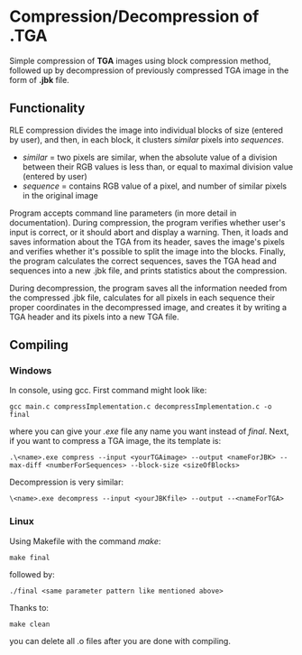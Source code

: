 # Compression/Decompression of .TGA

Simple compression of **TGA** images using block compression method, followed up by decompression of previously compressed TGA image in the form of **.jbk** file.

## Functionality

RLE compression divides the image into individual blocks of size (entered by user), and then, in each block, it clusters *similar* pixels into *sequences*.

- *similar*	= two pixels are similar, when the absolute value of a division between their RGB values is less than, or equal to maximal division value (entered by user)
- *sequence*	= contains RGB value of a pixel, and number of similar pixels in the original image


Program accepts command line parameters (in more detail in documentation).
During compression, the program verifies whether user's input is correct, or it should abort and display a warning. Then, it loads and saves information about the TGA from its header, saves the image's pixels and verifies whether it's possible to split the image into the blocks. Finally, the program calculates the correct sequences, saves the TGA head and sequences into a new .jbk file, and prints statistics about the compression.

During decompression, the program saves all the information needed from the compressed .jbk file, calculates for all pixels in each sequence their proper coordinates in the decompressed image, and creates it by writing a TGA header and its pixels into a new TGA file.

## Compiling

### Windows

In console, using gcc. First command might look like:

`gcc main.c compressImplementation.c decompressImplementation.c -o final`

where you can give your *.exe* file any name you want instead of *final*. Next, if you want to compress a TGA image, the its template is:

`.\<name>.exe compress --input <yourTGAimage> --output <nameForJBK> --max-diff <numberForSequences> --block-size <sizeOfBlocks>`

Decompression is very similar:

`\<name>.exe decompress --input <yourJBKfile> --output --<nameForTGA>`

### Linux

Using Makefile with the command *make*:

`make final`

followed by:

`./final <same parameter pattern like mentioned above>`

Thanks to:

`make clean` 

you can delete all .o files after you are done with compiling.

